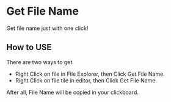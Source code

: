 # Get File Name

Get file name just with one click!

## How to USE
There are two ways to get.
* Right Click on file in File Explorer, then Click Get File Name.
* Right Click on file tile in editor, then Click Get File Name.

After all, File Name will be copied in your clickboard.